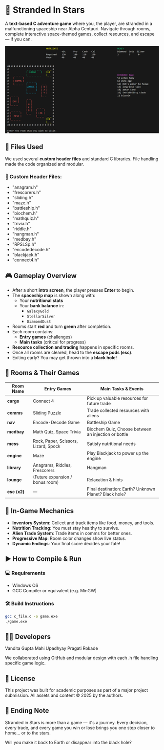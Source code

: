 # 🌌 Stranded In Stars

A **text-based C adventure game** where you, the player, are stranded in a malfunctioning spaceship near Alpha Centauri. Navigate through rooms, complete interactive space-themed games, collect resources, and escape — if you can.

![Banner](assets/banner.png)

## 📁 Files Used

We used several **custom header files** and standard C libraries. File handling made the code organized and modular.

### 🔧 Custom Header Files:
 - "anagram.h"
 - "frescorers.h"
 - "sliding.h"
 - "maze.h"
 - "battleship.h"
 - "biochem.h"
 - "mathquiz.h"
 - "trivia.h"
 - "riddle.h"
 - "hangman.h"
 - "medbay.h"
 - "RPSLSp.h"
 - "encodedecode.h"
 - "blackjack.h"
 - "connect4.h"

## 🎮 Gameplay Overview

- After a short **intro screen**, the player presses **Enter** to begin.
- The **spaceship map** is shown along with:
  - Your **nutritional stats**
  - Your **bank balance** in:
    - `GalaxyGold`
    - `StellarSilver`
    - `DiamondDust`
- Rooms start **red** and turn **green** after completion.
- Each room contains:
  - **Entry games** (challenges)
  - **Main tasks** (critical for progress)
- **Resource collection and trading** happens in specific rooms.
- Once all rooms are cleared, head to the **escape pods (esc)**.
- Exiting early? You may get thrown into a **black hole**!

## 🧪 Rooms & Their Games

| Room Name     | Entry Games                          | Main Tasks & Events                                      |
|--------------|---------------------------------------|----------------------------------------------------------|
| **cargo**     | Connect 4                            | Pick up valuable resources for future trade              |
| **comms**     | Sliding Puzzle                       | Trade collected resources with aliens                    |
| **nav**       | Encode-Decode Game                   | Battleship Game                                          |
| **medbay**    | Math Quiz, Space Trivia              | Biochem Quiz, Choose between an injection or bottle      |
| **mess**      | Rock, Paper, Scissors, Lizard, Spock | Satisfy nutritional needs                                |
| **engine**    | Maze                                 | Play Blackjack to power up the engine                    |
| **library**   | Anagrams, Riddles, Frescorers        | Hangman                                                  |
| **lounge**    | (Future expansion / bonus room)      | Relaxation & hints                                       |
| **esc (x2)**  | —                                    | Final destination: Earth? Unknown Planet? Black hole?    |

## 💼 In-Game Mechanics

- **Inventory System**: Collect and track items like food, money, and tools.
- **Nutrition Tracking**: You must stay healthy to survive.
- **Alien Trade System**: Trade items in comms for better ones.
- **Progressive Map**: Room color changes show live status.
- **Dynamic Endings**: Your final score decides your fate!

## ▶️ How to Compile & Run

### 💻 Requirements
- Windows OS
- GCC Compiler or equivalent (e.g. MinGW)

### 🛠️ Build Instructions
```bash
gcc c_file.c -o game.exe
./game.exe
```

## 👨‍💻 Developers
Vandita Gupta
Mahi Upadhyay
Pragati Rokade

We collaborated using GitHub and modular design with each .h file handling specific game logic.

## 🧾 License
This project was built for academic purposes as part of a major project submission.
All assets and content © 2025 by the authors.

## 💫 Ending Note
Stranded in Stars is more than a game — it's a journey. Every decision, every trade, and every game you win or lose brings you one step closer to home... or to the stars.

Will you make it back to Earth or disappear into the black hole?
